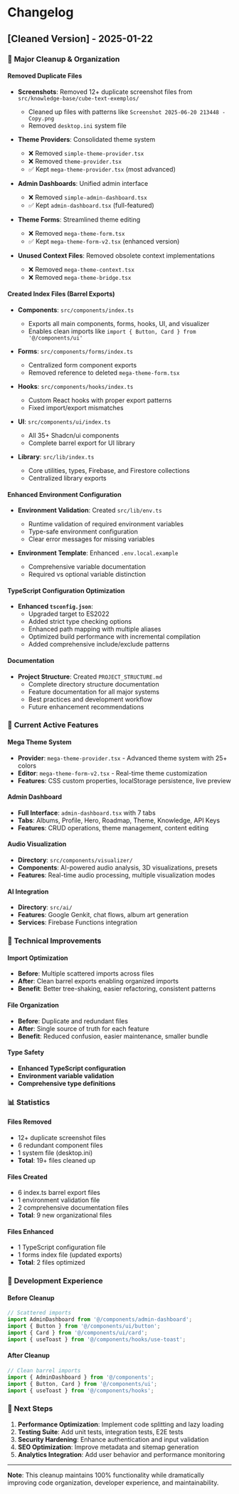 # Changelog

## [Cleaned Version] - 2025-01-22

### 🧹 **Major Cleanup & Organization**

#### Removed Duplicate Files
- **Screenshots**: Removed 12+ duplicate screenshot files from `src/knowledge-base/cube-text-exemplos/`
  - Cleaned up files with patterns like `Screenshot 2025-06-20 213448 - Copy.png`
  - Removed `desktop.ini` system file
  
- **Theme Providers**: Consolidated theme system
  - ❌ Removed `simple-theme-provider.tsx`
  - ❌ Removed `theme-provider.tsx` 
  - ✅ Kept `mega-theme-provider.tsx` (most advanced)
  
- **Admin Dashboards**: Unified admin interface
  - ❌ Removed `simple-admin-dashboard.tsx`
  - ✅ Kept `admin-dashboard.tsx` (full-featured)
  
- **Theme Forms**: Streamlined theme editing
  - ❌ Removed `mega-theme-form.tsx`
  - ✅ Kept `mega-theme-form-v2.tsx` (enhanced version)
  
- **Unused Context Files**: Removed obsolete context implementations
  - ❌ Removed `mega-theme-context.tsx`
  - ❌ Removed `mega-theme-bridge.tsx`

#### Created Index Files (Barrel Exports)
- **Components**: `src/components/index.ts`
  - Exports all main components, forms, hooks, UI, and visualizer
  - Enables clean imports like `import { Button, Card } from '@/components/ui'`
  
- **Forms**: `src/components/forms/index.ts`
  - Centralized form component exports
  - Removed reference to deleted `mega-theme-form.tsx`
  
- **Hooks**: `src/components/hooks/index.ts`
  - Custom React hooks with proper export patterns
  - Fixed import/export mismatches
  
- **UI**: `src/components/ui/index.ts`
  - All 35+ Shadcn/ui components
  - Complete barrel export for UI library
  
- **Library**: `src/lib/index.ts`
  - Core utilities, types, Firebase, and Firestore collections
  - Centralized library exports

#### Enhanced Environment Configuration
- **Environment Validation**: Created `src/lib/env.ts`
  - Runtime validation of required environment variables
  - Type-safe environment configuration
  - Clear error messages for missing variables
  
- **Environment Template**: Enhanced `.env.local.example`
  - Comprehensive variable documentation
  - Required vs optional variable distinction

#### TypeScript Configuration Optimization
- **Enhanced `tsconfig.json`**:
  - Upgraded target to ES2022
  - Added strict type checking options
  - Enhanced path mapping with multiple aliases
  - Optimized build performance with incremental compilation
  - Added comprehensive include/exclude patterns

#### Documentation
- **Project Structure**: Created `PROJECT_STRUCTURE.md`
  - Complete directory structure documentation
  - Feature documentation for all major systems
  - Best practices and development workflow
  - Future enhancement recommendations

### 🎨 **Current Active Features**

#### Mega Theme System
- **Provider**: `mega-theme-provider.tsx` - Advanced theme system with 25+ colors
- **Editor**: `mega-theme-form-v2.tsx` - Real-time theme customization
- **Features**: CSS custom properties, localStorage persistence, live preview

#### Admin Dashboard
- **Full Interface**: `admin-dashboard.tsx` with 7 tabs
- **Tabs**: Albums, Profile, Hero, Roadmap, Theme, Knowledge, API Keys
- **Features**: CRUD operations, theme management, content editing

#### Audio Visualization
- **Directory**: `src/components/visualizer/`
- **Components**: AI-powered audio analysis, 3D visualizations, presets
- **Features**: Real-time audio processing, multiple visualization modes

#### AI Integration
- **Directory**: `src/ai/`
- **Features**: Google Genkit, chat flows, album art generation
- **Services**: Firebase Functions integration

### 🔧 **Technical Improvements**

#### Import Optimization
- **Before**: Multiple scattered imports across files
- **After**: Clean barrel exports enabling organized imports
- **Benefit**: Better tree-shaking, easier refactoring, consistent patterns

#### File Organization
- **Before**: Duplicate and redundant files
- **After**: Single source of truth for each feature
- **Benefit**: Reduced confusion, easier maintenance, smaller bundle

#### Type Safety
- **Enhanced TypeScript configuration**
- **Environment variable validation**
- **Comprehensive type definitions**

### 📊 **Statistics**

#### Files Removed
- 12+ duplicate screenshot files
- 6 redundant component files
- 1 system file (desktop.ini)
- **Total**: 19+ files cleaned up

#### Files Created
- 6 index.ts barrel export files
- 1 environment validation file
- 2 comprehensive documentation files
- **Total**: 9 new organizational files

#### Files Enhanced
- 1 TypeScript configuration file
- 1 forms index file (updated exports)
- **Total**: 2 files optimized

### 🚀 **Development Experience**

#### Before Cleanup
```typescript
// Scattered imports
import AdminDashboard from '@/components/admin-dashboard';
import { Button } from '@/components/ui/button';
import { Card } from '@/components/ui/card';
import { useToast } from '@/components/hooks/use-toast';
```

#### After Cleanup
```typescript
// Clean barrel imports
import { AdminDashboard } from '@/components';
import { Button, Card } from '@/components/ui';
import { useToast } from '@/components/hooks';
```

### 🎯 **Next Steps**

1. **Performance Optimization**: Implement code splitting and lazy loading
2. **Testing Suite**: Add unit tests, integration tests, E2E tests
3. **Security Hardening**: Enhance authentication and input validation
4. **SEO Optimization**: Improve metadata and sitemap generation
5. **Analytics Integration**: Add user behavior and performance monitoring

---

**Note**: This cleanup maintains 100% functionality while dramatically improving code organization, developer experience, and maintainability.